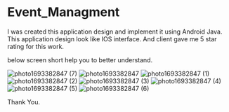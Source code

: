 # Event_Managment
I was created this application design and implement it using Android Java. This application design look like IOS interface. And client gave me 5 star rating for this work.

below screen short help you to better understand.

![photo1693382847 (7)](https://github.com/darshdobariya/Event_Managment/assets/112385471/e78c4628-ecfa-4d2d-ab57-612163152c1e)
![photo1693382847](https://github.com/darshdobariya/Event_Managment/assets/112385471/a5d25570-eb13-42e8-9c12-c475c1465082)
![photo1693382847 (1)](https://github.com/darshdobariya/Event_Managment/assets/112385471/05f97be2-8fb2-48c1-a132-db87cbd9eb56)
![photo1693382847 (2)](https://github.com/darshdobariya/Event_Managment/assets/112385471/68b393f7-8b38-463e-8a3e-4bb9d899a76c)
![photo1693382847 (3)](https://github.com/darshdobariya/Event_Managment/assets/112385471/2b9144a5-b47a-4438-854d-9f7cbe8fdca3)
![photo1693382847 (4)](https://github.com/darshdobariya/Event_Managment/assets/112385471/622abc6d-6555-40d6-afca-35dd4f3cf22c)
![photo1693382847 (5)](https://github.com/darshdobariya/Event_Managment/assets/112385471/fef3205c-279b-4344-827e-02da0b17c123)
![photo1693382847 (6)](https://github.com/darshdobariya/Event_Managment/assets/112385471/9ee80bdb-1e7f-4299-aa7a-105491e16768)

Thank You.

